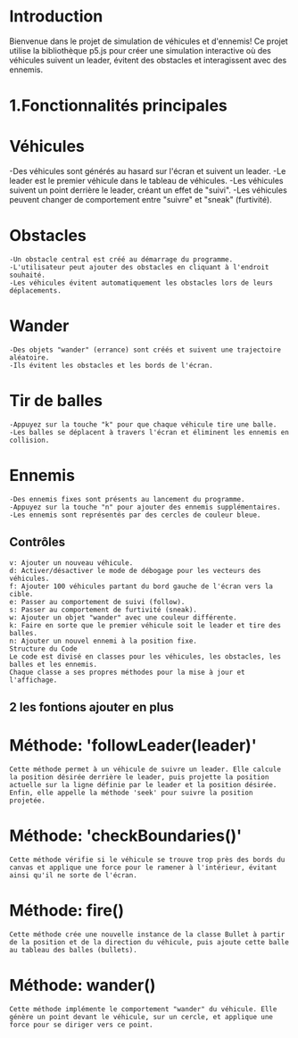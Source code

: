 # Introduction
Bienvenue dans le projet de simulation de véhicules et d'ennemis! Ce projet utilise la bibliothèque p5.js pour créer une simulation interactive où des véhicules suivent un leader, évitent des obstacles et interagissent avec des ennemis.

# 1.Fonctionnalités principales
  # Véhicules
  -Des véhicules sont générés au hasard sur l'écran et suivent un leader.
  -Le leader est le premier véhicule dans le tableau de véhicules.
  -Les véhicules suivent un point derrière le leader, créant un effet de "suivi".
  -Les véhicules peuvent changer de comportement entre "suivre" et "sneak" (furtivité).
  # Obstacles
    -Un obstacle central est créé au démarrage du programme.
    -L'utilisateur peut ajouter des obstacles en cliquant à l'endroit souhaité.
    -Les véhicules évitent automatiquement les obstacles lors de leurs déplacements.
  # Wander
    -Des objets "wander" (errance) sont créés et suivent une trajectoire aléatoire.
    -Ils évitent les obstacles et les bords de l'écran.
  # Tir de balles
    -Appuyez sur la touche "k" pour que chaque véhicule tire une balle.
    -Les balles se déplacent à travers l'écran et éliminent les ennemis en collision.
  # Ennemis
    -Des ennemis fixes sont présents au lancement du programme.
    -Appuyez sur la touche "n" pour ajouter des ennemis supplémentaires.
    -Les ennemis sont représentés par des cercles de couleur bleue.
## Contrôles
    v: Ajouter un nouveau véhicule.
    d: Activer/désactiver le mode de débogage pour les vecteurs des véhicules.
    f: Ajouter 100 véhicules partant du bord gauche de l'écran vers la cible.
    e: Passer au comportement de suivi (follow).
    s: Passer au comportement de furtivité (sneak).
    w: Ajouter un objet "wander" avec une couleur différente.
    k: Faire en sorte que le premier véhicule soit le leader et tire des balles.
    n: Ajouter un nouvel ennemi à la position fixe.
    Structure du Code
    Le code est divisé en classes pour les véhicules, les obstacles, les balles et les ennemis.
    Chaque classe a ses propres méthodes pour la mise à jour et l'affichage.

## 2 les fontions ajouter en plus 
 # Méthode: 'followLeader(leader)'
    Cette méthode permet à un véhicule de suivre un leader. Elle calcule la position désirée derrière le leader, puis projette la position actuelle sur la ligne définie par le leader et la position désirée. Enfin, elle appelle la méthode 'seek' pour suivre la position projetée.
 # Méthode: 'checkBoundaries()'
    Cette méthode vérifie si le véhicule se trouve trop près des bords du canvas et applique une force pour le ramener à l'intérieur, évitant ainsi qu'il ne sorte de l'écran.
 # Méthode: fire()
    Cette méthode crée une nouvelle instance de la classe Bullet à partir de la position et de la direction du véhicule, puis ajoute cette balle au tableau des balles (bullets).
 # Méthode: wander()
    Cette méthode implémente le comportement "wander" du véhicule. Elle génère un point devant le véhicule, sur un cercle, et applique une force pour se diriger vers ce point.